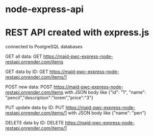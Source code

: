 # node-express-api
# REST API created with express.js
connected to PostgreSQL  databases

GET all data: GET https://majd-pwc-express-node-restapi.onrender.com/items

GET data by ID: GET https://majd-pwc-express-node-restapi.onrender.com/items/1

POST new data: POST https://majd-pwc-express-node-restapi.onrender.com/items with JSON body like {"id": "1", "name": "pencil","description":"lorem","price":"3"}

PUT update data by ID: PUT https://majd-pwc-express-node-restapi.onrender.com/items/1 with JSON body like {"name": "pen"}

DELETE data by ID: DELETE https://majd-pwc-express-node-restapi.onrender.com/items/1
